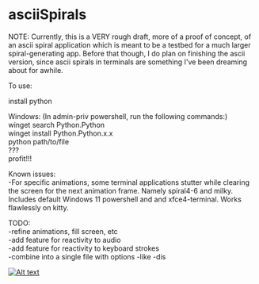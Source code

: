 # asciiSpirals

NOTE: Currently, this is a VERY rough draft, more of a proof of concept, of an ascii spiral application which is meant to be a testbed for a much larger spiral-generating app. Before that though, I do plan on finishing the ascii version, since ascii spirals in terminals are something I've been dreaming about for awhile.  

To use:

install python

Windows: (In admin-priv powershell, run the following commands:)  
winget search Python.Python  
winget install Python.Python.x.x  
python path/to/file  
???  
profit!!!  

Known issues:  
-For specific animations, some terminal applications stutter while clearing the screen for the next animation frame. Namely spiral4-6 and milky. Includes default Windows 11 powershell and and xfce4-terminal. Works flawlessly on kitty.

TODO:  
-refine animations, fill screen, etc  
-add feature for reactivity to audio  
-add feature for reactivity to keyboard strokes  
-combine into a single file with options -like -dis  

[![Alt text](https://i3.ytimg.com/vi/k3DLQxfLdew/hqdefault.jpg)](https://www.youtube.com/watch?v=k3DLQxfLdew)

